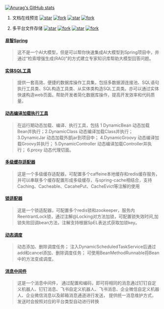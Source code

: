 [![Anurag's GitHub stats](https://github-readme-stats.vercel.app/api?username=wb04307201)](https://github.com/anuraghazra/github-readme-stats)

1. 文档在线预览 [![star](https://gitee.com/wb04307201/file-preview-spring-boot-starter/badge/star.svg?theme=dark)](https://gitee.com/wb04307201/file-preview-spring-boot-starter)
[![fork](https://gitee.com/wb04307201/file-preview-spring-boot-starter/badge/fork.svg?theme=dark)](https://gitee.com/wb04307201/file-preview-spring-boot-starter)
[![star](https://img.shields.io/github/stars/wb04307201/file-preview-spring-boot-starter)](https://github.com/wb04307201/file-preview-spring-boot-starter)
[![fork](https://img.shields.io/github/forks/wb04307201/file-preview-spring-boot-starter)](https://github.com/wb04307201/file-preview-spring-boot-starter)  

2. 多平台文件存储 [![star](https://gitee.com/wb04307201/file-storage-spring-boot-starter/badge/star.svg?theme=dark)](https://gitee.com/wb04307201/file-storage-spring-boot-starter)
[![fork](https://gitee.com/wb04307201/file-storage-spring-boot-starter/badge/fork.svg?theme=dark)](https://gitee.com/wb04307201/file-storage-spring-boot-starter)
[![star](https://img.shields.io/github/stars/wb04307201/file-storage-spring-boot-starter)](https://github.com/wb04307201/file-storage-spring-boot-starter)
[![fork](https://img.shields.io/github/forks/wb04307201/file-storage-spring-boot-starter)](https://github.com/wb04307201/file-storage-spring-boot-starter)  

#### [易智Spring](https://gitee.com/wb04307201/easy-ai-spring-boot-starter)
> 这不是一个AI大模型，但是可以帮你快速集成AI大模型到Spring项目中，并通过“检索增强生成(RAG)”的方式建立专家知识库帮助大模型回答问题。

#### [实体SQL工具](https://gitee.com/wb04307201/sql-util)
> 提供一套高效、便捷的数据库操作工具集，包括多数据源连接池、SQL语句执行工具类、SQL构造工具类、从实体类构造SQL工具类。亦可以通过实体快速构造web页面。帮助开发者简化数据库操作，提高开发效率和代码质量。

#### [动态编译加载执行工具](https://gitee.com/wb04307201/loader-util)
> 在运行期动态加载、编译、执行工具，包括 1 DynamicBean 动态加载Bean并执行；2.DynamicClass 动态编译加载Class并执行；3.DynamicJar 动态加载外部jar到项目中； 4.DynamicGroovy 动态编译加载Groovy并执行； 5.DynamicController 动态编译加载Controller并执行； 6.proxy 动态代理切面。

#### [多级缓存适配器](https://gitee.com/wb04307201/multi-level-cache-spring-boot-starter)
> 这是一个多级缓存适配器，可配置多个caffeine本地缓存和redis缓存服务，并可以串联多个缓存配置形成多级缓存，与spring-cache相结合，支持Caching、Cacheable、CacahePut、CacheEvict等注解的使用

#### [锁适配器](https://gitee.com/wb04307201/lock-spring-boot-starter)
> 这是一个锁适配器，可配置多个redis锁和zookeeper，服务内ReentrantLock锁，通过注解@Locking对方法加锁，可配置锁失效时间,加锁失败回调bean方法，注解支持根据SpEL表达式获取加锁key。

#### [动态调度](https://gitee.com/wb04307201/dynamic-schedule-spring-boot-starter)
> 动态添加、删除调度任务； 注入DynamicScheduledTaskService后通过add和cancel添加、删除调度任务； 可使用BeanMethodRunnable将Bean中的方法变成调度。

#### [消息中间件](https://gitee.com/wb04307201/message-spring-boot-starter)
> 这是一个消息中间件， 通过配置和编码，即可将相同的消息通过钉钉自定义机器人、钉钉消息、飞书自定义机器人、飞书消息、企业微信自定义机器人、企业微信消息以及邮箱消息通道进行发送， 提供统一消息维护方式，发送时会按照对应的平台类型自动进行转换